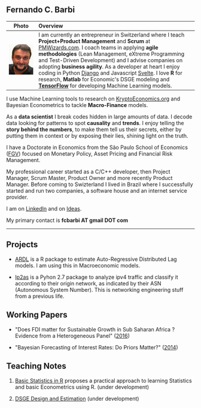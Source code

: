 
## Fernando C. Barbi

| Photo | Overview
| ------ |:---------------- | 
| ![Fernando Barbi](fernando_barbi_github.jpg) | I am currently an entrepreneur in Switzerland where I teach **Project+Product Management** and **Scrum** at [PMWizards.com](https://www.pmwizards.com). I coach teams in applying **agile methodologies** (Lean Management, eXtreme Programming and Test-Driven Development) and I advise companies on adopting **business agility**. As a developer at heart I enjoy coding in Python [Django](https://www.djangoproject.com/) and Javascript [Svelte](https://svelte.dev/). I love **R** for research, **Matlab** for Economic's DSGE modeling and **[TensorFlow](https://tensorflow.org)** for developing Machine Learning models. |

I use Machine Learning tools to research on [KryptoEconomics.org](https://www.kryptoeconomics.org/) and Bayesian Econometrics to tackle **Macro-Finance** models. 

As a **data scientist** I break codes hidden in large amounts of data. I decode data looking for patterns to spot **causality** and **trends**. I enjoy telling the **story behind the numbers**, to make them tell us their secrets, either by putting them in context or by exposing their lies, shining light on the truth.

I have a Doctorate in Economics from the São Paulo School of Economics ([FGV](http://economics-sp.fgv.br/)) focused on Monetary Policy, Asset Pricing and Financial Risk Management. 

My professional career started as a C/C++ developer, then Project Manager, Scrum Master, Product Owner and more recently Product Manager. Before coming to Swizterland I lived in Brazil where I successfully started and run two companies, a software house and an internet service provider. 

I am on [LinkedIn](https://www.linkedin.com/in/fcbarbi/) and on [Ideas](https://ideas.repec.org/f/pba724.html).

My primary contact is **fcbarbi AT gmail DOT com**

---

Projects 
--------

* [ARDL](https://github.com/fcbarbi/ardl/) is a R package to estimate Auto-Regressive Distributed Lag models. I am using this in Macroeconomic models.

* [Ip2as](https://github.com/fcbarbi/ip2as/) is a Pyhon 2.7 package to analyze ipv4 traffic and classify it according to their origin network, as indicated by their ASN (Autonomous System Number). This is networking engineering stuff from a previous life.

Working Papers 
--------------

* "Does FDI matter for Sustainable Growth in Sub Saharan Africa ? Evidence from a Heterogeneous Panel" ([2016](https://github.com/fcbarbi/research/blob/master/FDI_Sustainable_Growth_SSA_2016.pdf))

* "Bayesian Forecasting of Interest Rates: Do Priors Matter?" ([2014](https://github.com/fcbarbi/research/blob/master/Bayesian_forecasting_interest_rates_do_priors_matter.pdf))

Teaching Notes
--------------

1. [Basic Statistics in R](https://github.com/fcbarbi/statR/) proposes a practical approach to learning Statistics and basic Econometrics using R. (under development) 

2. [DSGE Design and Estimation](https://github.com/fcbarbi/dsge/) (under development) 
